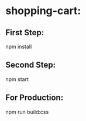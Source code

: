 # shopping-cart:


## First Step:
npm install

## Second Step:
npm start

## For Production:
npm run build:css
